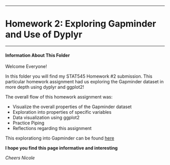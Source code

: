 ***
# Homework 2: Exploring Gapminder and Use of Dyplyr
***

#### Information About This Folder

Welcome Everyone!

In this folder you will find my STAT545 Homework #2 submission. This particular homework assignment had us exploring the Gapminder dataset in more depth using dyplyr and ggplot2!

The overall flow of this homework assignment was:

- Visualize the overall properties of the Gapminder dataset
- Exploration into properties of specific variables
- Data visualization using ggplot2
- Practice Piping
- Reflections regarding this assignment


This explorationg into Gapminder can be found [here](STAT545-HW-Hawe-Nicole/HW02/Exploration_into_Gapminder.md) 


**I hope you find this page informative and interesting**

*Cheers Nicole*
